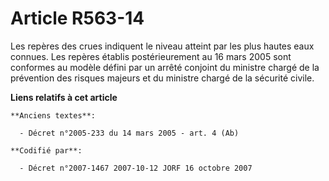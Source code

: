 # Article R563-14

Les repères des crues indiquent le niveau atteint par les plus hautes eaux connues. Les repères établis postérieurement au 16
mars 2005 sont conformes au modèle défini par un arrêté conjoint du ministre chargé de la prévention des risques majeurs et
du ministre chargé de la sécurité civile.

**Liens relatifs à cet article**

	**Anciens textes**:

	  - Décret n°2005-233 du 14 mars 2005 - art. 4 (Ab)

	**Codifié par**:

	  - Décret n°2007-1467 2007-10-12 JORF 16 octobre 2007
